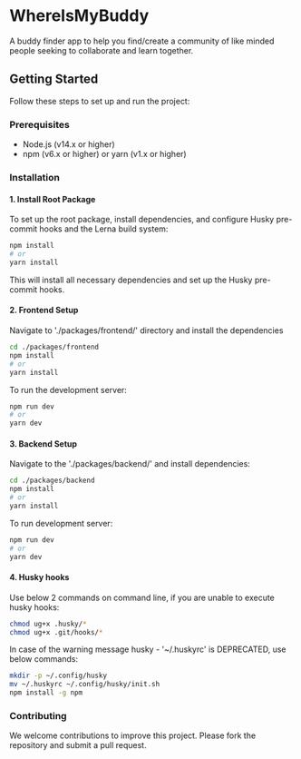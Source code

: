 # WhereIsMyBuddy

A buddy finder app to help you find/create a community of like minded people seeking to collaborate and learn together.

## Getting Started

Follow these steps to set up and run the project:

### Prerequisites

- Node.js (v14.x or higher)
- npm (v6.x or higher) or yarn (v1.x or higher)

### Installation

#### 1. Install Root Package

To set up the root package, install dependencies, and configure Husky pre-commit hooks and the Lerna build system:

```bash
npm install
# or
yarn install
```

This will install all necessary dependencies and set up the Husky pre-commit hooks.

#### 2. Frontend Setup

Navigate to './packages/frontend/' directory and install the dependencies

```bash
cd ./packages/frontend
npm install
# or
yarn install
```

To run the development server:

```bash
npm run dev
# or
yarn dev
```

#### 3. Backend Setup

Navigate to the './packages/backend/' and install dependencies:

```bash
cd ./packages/backend
npm install
# or
yarn install
```

To run development server:

```bash
npm run dev
# or
yarn dev
```
#### 4. Husky hooks
Use  below 2 commands on command line, if you are unable to execute husky hooks:

```bash
chmod ug+x .husky/*
chmod ug+x .git/hooks/*
```

In case of the warning message husky - '~/.huskyrc' is DEPRECATED, use below commands:
```bash
mkdir -p ~/.config/husky
mv ~/.huskyrc ~/.config/husky/init.sh
npm install -g npm
```
### Contributing

We welcome contributions to improve this project. Please fork the repository and submit a pull request.